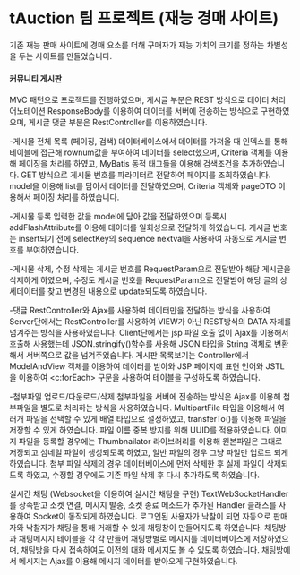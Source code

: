 # tAuction 팀 프로젝트 (재능 경매 사이트)

기존 재능 판매 사이트에 경매 요소를 더해 구매자가 재능 가치의 크기를 정하는 차별성을 두는 사이트를 만들었습니다.

#### 커뮤니티 게시판
MVC 패턴으로 프로젝트를 진행하였으며, 게시글 부분은 REST 방식으로 데이터 처리 어노테이션 ResponseBody를 이용하여 데이터를 서버에 전송하는 방식으로 구현하였으며, 게시글 댓글 부분은 RestController를 이용하였습니다.

-게시물 전체 목록 (페이징, 검색)
데이터베이스에서 데이터를 가져올 때 인덱스를 통해 테이블에 접근해 rownum값을 부여하여 데이터를 select했으며, Criteria 객체를 이용해 페이징을 처리를 하였고, MyBatis 동적 태그들을 이용해 검색조건을 추가하였습니다.
GET 방식으로 게시물 번호를 파라미터로 전달하여 페이지를 조회하였습니다.
model을 이용해 list를 담아서 데이터를 전달하였으며, Criteria 객체와 pageDTO 이용해서 페이징 처리를 하였습니다.

-게시물 등록
입력한 값을 model에 담아 값을 전달하였으며 등록시 addFlashAttribute를 이용해 데이터를 일회성으로 전달하게 하였습니다. 
게시글 번호는 insert되기 전에 selectKey의 sequence nextval을 사용하여 자동으로 게시글 번호를 부여하였습니다.

-게시물 삭제, 수정
삭제는 게시글 번호를 RequestParam으로 전달받아 해당 게시글을 삭제하게 하였으며,
수정도 게시글 번호를 RequestParam으로 전달받아 해당 글의 상세데이터를 찾고 변경된 내용으로 update되도록 하였습니다.

-댓글
RestController와 Ajax를 사용하여 데이터만을 전달하는 방식을 사용하여 
Server단에서는 RestController를 사용하여 VIEW가 아닌 REST방식의 DATA 자체를 넘겨주는 방식을 사용하였습니다.
Client단에서는 jsp 파일 호출 없이 Ajax를 이용해서 호출해 사용했는데 JSON.stringify()함수를 사용해 JSON 타입을 String 객체로 변환해서 서버쪽으로 값을 넘겨주었습니다.
게시판 목록보기는 Controller에서 ModelAndView 객체를 이용하여 데이터를 받아와 JSP 페이지에 표현 언어와 JSTL을 이용하여 <c:forEach> 구문을 사용하여 테이블을 구성하도록 하였습니다.

-첨부파일 업로드/다운로드/삭제
첨부파일을 서버에 전송하는 방식은 Ajax를 이용해 첨부파일을 별도로 처리하는 방식을 사용하였습니다.
MultipartFile 타입을 이용해서 여러개 파일을 선택할 수 있게 배열 타입으로 설정하였고, transferTo()를 이용해 파일을 저장할 수 있게 하였습니다.
파일 이름 중복 방지를 위해 UUID를 적용하였습니다.
이미지 파일을 등록할 경우에는 Thumbnailator 라이브러리를 이용해 원본파일은 그대로 저장되고 섬네일 파일이 생성되도록 하였고, 일반 파일의 경우 그냥 파일만 업로드 되게 하였습니다.
첨부 파일 삭제의 경우 데이터베이스에 먼저 삭제한 후 실제 파일이 삭제되도록 하였고, 수정할 경우에도 기존 파일 삭제 후 다시 추가하도록 하였습니다.


실시간 채팅 (Websocket을 이용하여 실시간 채팅을 구현)
TextWebSocketHandler 를 상속받고 소켓 연결, 메시지 발송, 소켓 종료 메소드가 추가된 Handler 클래스를 사용하여 Socket이 동작되게 하였습니다.
로그인된 사용자가 낙찰이 되면 자동으로 판매자와 낙찰자가 채팅을 통해 거래할 수 있게 채팅창이 만들어지도록 하였습니다. 
채팅방과 채팅메시지 테이블을 각 각 만들어 채팅방별로 메시지를 데이터베이스에 저장하였으며, 채팅방을 다시 접속하여도 이전의 대화 메시지도 볼 수 있도록 하였습니다.
채팅방에서 메시지는 Ajax를 이용해 메시지 데이터를 받아오게 구현하였습니다.


